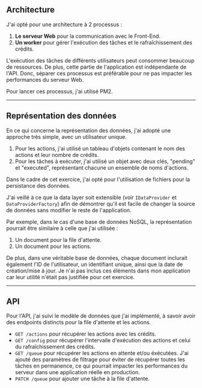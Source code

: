 ## Architecture

J'ai opté pour une architecture à 2 processus :

1. **Le serveur Web** pour la communication avec le Front-End.
2. **Un worker** pour gérer l'exécution des tâches et le rafraîchissement des crédits.

L'exécution des tâches de différents utilisateurs peut consommer beaucoup de ressources. De plus, cette partie de l'application est indépendante de l'API.
Donc, séparer ces processus est préférable pour ne pas impacter les performances du serveur Web.

Pour lancer ces processus, j'ai utilisé PM2.

---

## Représentation des données

En ce qui concerne la représentation des données, j'ai adopté une approche très simple, avec un utilisateur unique. 

1. Pour les actions, j'ai utilisé un tableau d'objets contenant le nom des actions et leur nombre de crédits. 
2. Pour les tâches à exécuter, j'ai utilisé un objet avec deux clés, "pending" et "executed", représentant chacune un ensemble de noms d'actions.

Dans le cadre de cet exercice, j'ai opté pour l'utilisation de fichiers pour la persistance des données.

J'ai veillé à ce que la data layer soit extensible (voir `IDataProvider` et `DataProviderFactory`) afin de démontrer qu'il est facile de changer la source de données sans modifier le reste de l'application.

Par exemple, dans le cas d'une base de données NoSQL, la représentation pourrait être similaire à celle que j'ai utilisée :

1. Un document pour la file d'attente.
2. Un document pour les actions.

De plus, dans une véritable base de données, chaque document inclurait également l'ID de l'utilisateur, un identifiant unique, ainsi que la date de création/mise à jour. 
Je n'ai pas inclus ces éléments dans mon application car leur utilité n'était pas justifiée pour cet exercice.

---

## API

Pour l'API, j'ai suivi le modèle de données que j'ai implémenté, à savoir avoir des endpoints distincts pour la file d'attente et les actions.

- `GET /actions` pour récupérer les actions avec les crédits.
- `GET /config` pour récupérer l'intervalle d'exécution des actions et celui du rafraîchissement des crédits.
- `GET /queue` pour récupérer les actions en attente et/ou éxécutées. J'ai ajouté des paramètres de filtrage pour éviter de récupérer toutes les tâches en permanence, ce qui pourrait impacter les performances du serveur dans une application réelle en production.
- `PATCH /queue` pour ajouter une tâche à la file d'attente.
